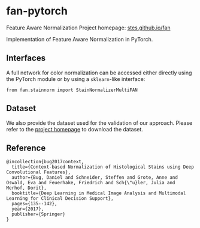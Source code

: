 # fan-pytorch

Feature Aware Normalization
Project homepage: [stes.github.io/fan](https://stes.github.io/fan)

Implementation of Feature Aware Normalization in PyTorch.

## Interfaces

A full network for color normalization can be accessed either directly using the PyTorch module or by using a `sklearn`-like interface:

```
from fan.stainnorm import StainNormalizerMultiFAN
```

## Dataset

We also provide the dataset used for the validation of our approach.
Please refer to the [project homepage](https://stes.github.io/fan) to download the dataset.

## Reference

```
@incollection{bug2017context,
  title={Context-based Normalization of Histological Stains using Deep Convolutional Features},
  author={Bug, Daniel and Schneider, Steffen and Grote, Anne and Oswald, Eva and Feuerhake, Friedrich and Sch{\"u}ler, Julia and Merhof, Dorit},
  booktitle={Deep Learning in Medical Image Analysis and Multimodal Learning for Clinical Decision Support},
  pages={135--142},
  year={2017},
  publisher={Springer}
}
```
